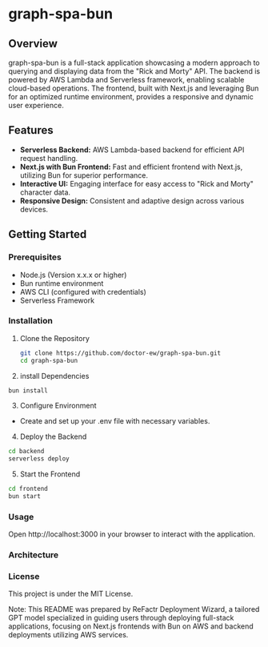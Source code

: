 # graph-spa-bun

## Overview
graph-spa-bun is a full-stack application showcasing a modern approach to querying and displaying data from the "Rick and Morty" API. The backend is powered by AWS Lambda and Serverless framework, enabling scalable cloud-based operations. The frontend, built with Next.js and leveraging Bun for an optimized runtime environment, provides a responsive and dynamic user experience.

## Features
- **Serverless Backend:** AWS Lambda-based backend for efficient API request handling.
- **Next.js with Bun Frontend:** Fast and efficient frontend with Next.js, utilizing Bun for superior performance.
- **Interactive UI:** Engaging interface for easy access to "Rick and Morty" character data.
- **Responsive Design:** Consistent and adaptive design across various devices.

## Getting Started
### Prerequisites
- Node.js (Version x.x.x or higher)
- Bun runtime environment
- AWS CLI (configured with credentials)
- Serverless Framework

### Installation
1. Clone the Repository
   ```sh
   git clone https://github.com/doctor-ew/graph-spa-bun.git
   cd graph-spa-bun
    ```
2. install Dependencies

```sh
bun install
```
3. Configure Environment 

* Create and set up your .env file with necessary variables.

4. Deploy the Backend

```sh
cd backend
serverless deploy
```

5. Start the Frontend

```sh
cd frontend
bun start
```

### Usage
Open http://localhost:3000 in your browser to interact with the application.

### Architecture

### License
This project is under the MIT License.

Note: This README was prepared by ReFactr Deployment Wizard, a tailored GPT model specialized in guiding users through deploying full-stack applications, focusing on Next.js frontends with Bun on AWS and backend deployments utilizing AWS services.
